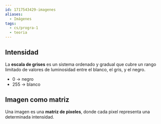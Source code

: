 ```yaml
---
id: 1717543429-imagenes
aliases:
  - Imágenes
tags:
  - cs/progra-1
  - teoria
---
```


## Intensidad

La **escala de grises** es un sistema ordenado y gradual que cubre un rango limitado de valores de luminosidad entre el blanco, el gris, y el negro.

- 0 $\to$ negro
- 255 $\to$ blanco

## Imagen como matriz

Una imagen es una **matriz de pixeles**, donde cada pixel representa una determinada intensidad.
